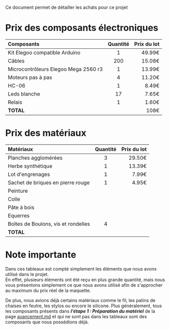 Ce document permet de détailler les achats pour ce projet

# Prix des composants électroniques

| Composants | Quantité | Prix du lot |
|:-----------|:--------:|------------:|
|Kit Elegoo compatible Arduino|1|49.99€|
|Câbles|200|15.08€|
|Microcontrôleurs Elegoo Mega 2560 r3|1| 13.99€|
|Moteurs pas à pas|4|11.20€|
|HC-06|1|8.49€|
|Leds blanche|17|7.65€|
|Relais|1|1.60€|
|**TOTAL**||108€|

# Prix des matériaux

| Matériaux | Quantité | Prix du lot |
|:-----------|:--------:|-----------:|
|Planches agglomérées|3|29.50€|
|Herbe synthétique|1|13.39€|
|Lot d'engrenages|1|7.99€|
|Sachet de briques en pierre rouge|1|4.95€|
|Peinture|||
|Colle|||
|Pâte à bois|||
|Equerres|||
|Boîtes de Boulons, vis et rondelles|4||
|**TOTAL**||

# Note importante

Dans ces tableaux est compté simplement les éléments que nous avons utilisé dans le projet.  
En effet, plusieurs éléments ont été reçu en plus grande quantité, mais nous vous présentons simplement ce que nous avons utilisé afin de s'approcher au maximum du prix réel de la maquette.  

De plus, nous avions déjà certains matériaux comme le fil, les patins de chaises en feutre, les stylos ou encore le silicone.
Plus généralement, tous les composants présents dans **_l'étape 1 : Préparation du matériel_** de la page [avancement.md](https://github.com/institut-galilee/2020-SmartHomeJA/blob/master/doc/avancement.md) et qui ne sont pas dans les tableaux sont des composants que nous possédions déjà.

